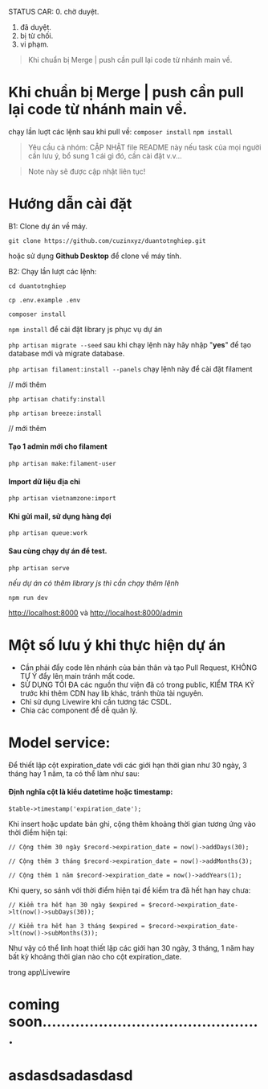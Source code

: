 STATUS CAR:
0. chờ duyệt.
1. đã duyệt.
2. bị từ chối.
3. vi phạm.

> Khi chuẩn bị Merge | push cần pull lại code từ nhánh main về.
 
#  Khi chuẩn bị Merge | push cần pull lại code từ nhánh main về.
chạy lần luợt các lệnh sau khi pull về:
`composer install`
`npm install`

> Yêu cầu cả nhóm: CẬP NHẬT file README này nếu task của mọi người cần lưu ý, bổ sung 1 cái gì đó, cần cài đặt v.v...

> Note này sẽ được cập nhật liên tục!

# Hướng dẫn cài đặt
B1: Clone dự án về máy.

`git clone https://github.com/cuzinxyz/duantotnghiep.git`

hoặc sử dụng **Github Desktop** để clone về máy tính.

B2: Chạy lần lượt các lệnh:

`cd duantotnghiep`

`cp .env.example .env`

`composer install`

`npm install` để cài đặt library js phục vụ dự án

`php artisan migrate --seed` sau khi chạy lệnh này hãy nhập "**yes**"  để tạo database mới và migrate database.

`php artisan filament:install --panels` chạy lệnh này để cài đặt filament

// mới thêm

`php artisan chatify:install`

`php artisan breeze:install`

// mới thêm

#### Tạo 1 admin mới cho filament
`php artisan make:filament-user`


#### Import dữ liệu địa chỉ
`php artisan vietnamzone:import`


#### Khi gửi mail, sử dụng hàng đợi
`php artisan queue:work`

#### Sau cùng chạy dự án để test.
`php artisan serve` 

*nếu dự án có thêm library js thì cần chạy thêm lệnh*

`npm run dev`

[http://localhost:8000](http://localhost:8000) và
[http://localhost:8000/admin](http://localhost:8000/admin)


# Một số lưu ý khi thực hiện dự án
* Cần phải đẩy code lên nhánh của bản thân và tạo Pull Request, KHÔNG TỰ Ý đẩy lên main tránh mất code.
* SỬ DỤNG TỐI ĐA các nguồn thư viện đã có trong public, KIỂM TRA KỸ trước khi thêm CDN hay lib khác, tránh thừa tài nguyên.
* Chỉ sử dụng Livewire khi cần tương tác CSDL.
* Chia các component để dễ quản lý.




# Model service:
 Để thiết lập cột expiration_date với các giới hạn thời gian như 30 ngày, 3 tháng hay 1 năm, ta có thể làm như sau:

#### Định nghĩa cột là kiểu datetime hoặc timestamp:

`$table->timestamp('expiration_date');`

Khi insert hoặc update bản ghi, cộng thêm khoảng thời gian tương ứng vào thời điểm hiện tại:

`
// Cộng thêm 30 ngày
$record->expiration_date = now()->addDays(30);
`

`
// Cộng thêm 3 tháng
$record->expiration_date = now()->addMonths(3);
`

`
// Cộng thêm 1 năm
$record->expiration_date = now()->addYears(1);
`

Khi query, so sánh với thời điểm hiện tại để kiểm tra đã hết hạn hay chưa:

`
// Kiểm tra hết hạn 30 ngày
$expired = $record->expiration_date->lt(now()->subDays(30));
`

`
// Kiểm tra hết hạn 3 tháng
$expired = $record->expiration_date->lt(now()->subMonths(3));
`

Như vậy có thể linh hoạt thiết lập các giới hạn 30 ngày, 3 tháng, 1 năm hay bất kỳ khoảng thời gian nào cho cột expiration_date.



trong app\Livewire

# coming soon...............................................
# asdasdsadasdasd
